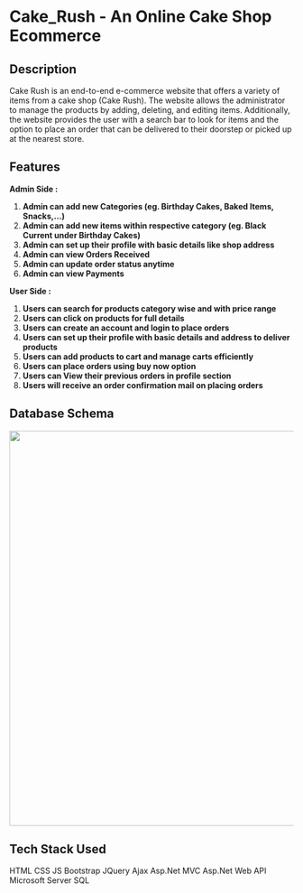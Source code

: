 # Cake_Rush - An Online Cake Shop Ecommerce

## Description
Cake Rush is an end-to-end e-commerce website that offers a variety of items from a cake shop (Cake Rush). The website allows the administrator to manage the 
products by adding, deleting, and editing items. Additionally, the website provides the user with a search bar to look for items and the option to place an order 
that can be delivered to their doorstep or picked up at the nearest store.

## Features

**Admin Side :** 

1. **Admin can add new Categories (eg. Birthday Cakes, Baked Items, Snacks,…)** 
2. **Admin can add new items within respective category (eg. Black Current under Birthday Cakes)**
3. **Admin can set up their profile with basic details like shop address**
4. **Admin can view Orders Received**
5. **Admin can update order status anytime**
6. **Admin can view Payments**

**User Side :**

1. **Users can search for products category wise and with price range**
2. **Users can click on products for full details**
3. **Users can create an account and login to place orders**
4. **Users can set up their profile with basic details and address to deliver products**
5. **Users can add products to cart and manage carts efficiently**
6. **Users can place orders using buy now option**
7. **Users can View their previous orders in profile section**
8. **Users will receive an order confirmation mail on placing orders**

## Database Schema
<img src="https://user-images.githubusercontent.com/67195594/236443314-32f64c01-b6a4-443c-a38b-1bd4b8d51664.png" width=700px>

## Tech Stack Used
HTML CSS JS
Bootstrap
JQuery Ajax
Asp.Net MVC
Asp.Net Web API
Microsoft Server SQL


